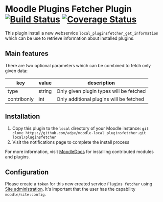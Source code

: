 # Moodle Plugins Fetcher Plugin [![Build Status](https://travis-ci.org/adpe/moodle-local_pluginsfetcher.svg?branch=master)](https://travis-ci.org/adpe/moodle-local_pluginsfetcher) [![Coverage Status](https://coveralls.io/repos/github/adpe/moodle-local_pluginsfetcher/badge.svg?branch=master)](https://coveralls.io/github/adpe/moodle-local_pluginsfetcher?branch=master)

This plugin install a new webservice `local_pluginsfetcher_get_information` which can be use to retrieve information about installed plugins.

## Main features

There are two optional parameters which can be combined to fetch only given data:

| key         | value  | description                             |
|-------------|--------|-----------------------------------------|
| type        | string | Only given plugin types will be fetched |
| contribonly | int    | Only additional plugins will be fetched |

## Installation
1. Copy this plugin to the `local` directory of your Moodle instance: `git clone https://github.com/adpe/moodle-local_pluginsfetcher.git local/pluginsfetcher`
2. Visit the notifications page to complete the install process

For more information, visit [MoodleDocs](https://docs.moodle.org/37/en/Installing_plugins#Installing_manually_at_the_server) for installing contributed modules and plugins.

## Configuration
Please create a `token` for this new created service `Plugins fetcher` using [Site administration](https://FQDN/admin/settings.php?section=webservicetokens). It's important that the user has the capability `moodle/site:config`.
